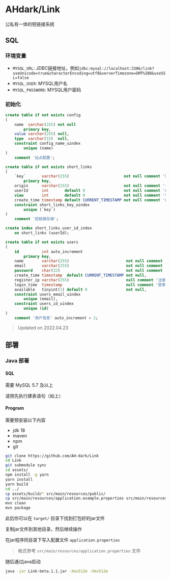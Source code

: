 # AHdark/Link

公私有一体的短链接系统

## SQL

### 环境变量

* `MYSQL_URL`: JDBC链接地址，例如`jdbc:mysql://localhost:3306/link?useUnicode=true&characterEncoding=utf8&serverTimezone=GMT%2B8&useSSL=false`
* `MYSQL_USER`: MYSQL用户名
* `MYSQL_PASSWORD`: MYSQL用户密码

### 初始化

```sql
create table if not exists config
(
    name  varchar(255) not null
        primary key,
    value varchar(255) null,
    type  varchar(15)  null,
    constraint config_name_uindex
        unique (name)
)
    comment '站点配置';

create table if not exists short_links
(
    `key`       varchar(255)                        not null comment '短链接后缀'
        primary key,
    origin      varchar(255)                        not null comment '长链接地址',
    userId      int       default 0                 not null comment '创建者ID，游客创建则为null',
    view        int       default 0                 not null comment '访问次数',
    create_time timestamp default CURRENT_TIMESTAMP not null comment '创建时间',
    constraint short_links_key_uindex
        unique (`key`)
)
    comment '短链接存储';

create index short_links_user_id_index
    on short_links (userId);

create table if not exists users
(
    id          int auto_increment
        primary key,
    name        varchar(255)                         not null comment '用户名',
    email       varchar(255)                         not null comment '唯一邮箱',
    password    char(32)                             not null comment 'MD5加密，全大写',
    create_time timestamp  default CURRENT_TIMESTAMP not null,
    register_ip varchar(255)                         null comment '注册ip',
    login_time  timestamp                            null comment '登录时间',
    available   tinyint(1) default 0                 not null,
    constraint users_email_uindex
        unique (email),
    constraint users_id_uindex
        unique (id)
)
    comment '用户信息' auto_increment = 2;

```

> Updated on 2022.04.23

## 部署

### Java 部署

#### SQL

需要 MySQL 5.7 及以上

请预先执行建表语句（如上）

#### Program

需要预安装以下内容

- jdk 18
- maven
- npm
- git

```bash
git clone https://github.com/AH-dark/Link
cd Link
git submodule sync
cd assets/
npm install -g yarn
yarn install
yarn build
cd ../
cp assets/build/* src/main/resources/public/
cp src/main/resources/application.example.properties src/main/resources/application.properties
mvn clean
mvn package
```

此后你可以在 `target/` 目录下找到打包好的jar文件

复制jar文件到其他目录，然后继续操作

在jar程序同目录下写入配置文件 `application.properties`

> 格式参考 `src/main/resources/application.properties` 文件

随后通过java启动

```bash
java -jar Link-beta.1.1.jar -Xms512m -Xmx512m
```
